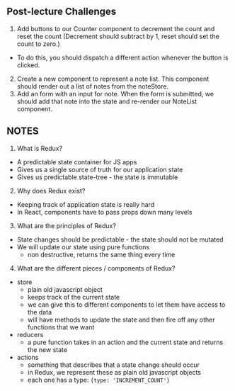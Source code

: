 ## Post-lecture Challenges

1. Add buttons to our Counter component to decrement the count and reset the count (Decrement should subtract by 1, reset should set the count to zero.)
  + To do this, you should dispatch a different action whenever the button is clicked.

2. Create a new component to represent a note list. This component should render out a list of notes from the noteStore.
3. Add an form with an input for note. When the form is submitted, we should add that note into the state and re-render our NoteList component. 




## NOTES

1. What is Redux?
  + A predictable state container for JS apps
  + Gives us a single source of truth for our application state
  + Gives us predictable state-tree - the state is immutable
2. Why does Redux exist?
  + Keeping track of application state is really hard
  + In React, components have to pass props down many levels
3. What are the principles of Redux?
  + State changes should be predictable - the state should not be mutated
  + We will update our state using pure functions
    + non destructive, returns the same thing every time
4. What are the different pieces / components of Redux?
  + store
    + plain old javascript object
    + keeps track of the current state
    + we can give this to different components to let them have access to the data
    + will have methods to update the state and then fire off any other functions that we want
  + reducers
    + a pure function takes in an action and the current state and returns the new state
  + actions
    + something that describes that a state change should occur
    + in Redux, we represent these as plain old javascript objects
    + each one has a type: `{type: 'INCREMENT_COUNT'}`
